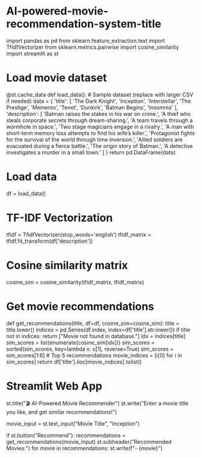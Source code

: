 # AI-powered-movie-recommendation-system-title
import pandas as pd
from sklearn.feature_extraction.text import TfidfVectorizer
from sklearn.metrics.pairwise import cosine_similarity
import streamlit as st

# Load movie dataset
@st.cache_data
def load_data():
    # Sample dataset (replace with larger CSV if needed)
    data = {
        'title': [
            'The Dark Knight', 'Inception', 'Interstellar', 'The Prestige',
            'Memento', 'Tenet', 'Dunkirk', 'Batman Begins', 'Insomnia'
        ],
        'description': [
            'Batman raises the stakes in his war on crime.',
            'A thief who steals corporate secrets through dream-sharing.',
            'A team travels through a wormhole in space.',
            'Two stage magicians engage in a rivalry.',
            'A man with short-term memory loss attempts to find his wife’s killer.',
            'Protagonist fights for the survival of the world through time inversion.',
            'Allied soldiers are evacuated during a fierce battle.',
            'The origin story of Batman.',
            'A detective investigates a murder in a small town.'
        ]
    }
    return pd.DataFrame(data)

# Load data
df = load_data()

# TF-IDF Vectorization
tfidf = TfidfVectorizer(stop_words='english')
tfidf_matrix = tfidf.fit_transform(df['description'])

# Cosine similarity matrix
cosine_sim = cosine_similarity(tfidf_matrix, tfidf_matrix)

# Get movie recommendations
def get_recommendations(title, df=df, cosine_sim=cosine_sim):
    title = title.lower()
    indices = pd.Series(df.index, index=df['title'].str.lower())
    if title not in indices:
        return ["Movie not found in database."]
    idx = indices[title]
    sim_scores = list(enumerate(cosine_sim[idx]))
    sim_scores = sorted(sim_scores, key=lambda x: x[1], reverse=True)
    sim_scores = sim_scores[1:6]  # Top 5 recommendations
    movie_indices = [i[0] for i in sim_scores]
    return df['title'].iloc[movie_indices].tolist()

# Streamlit Web App
st.title("🎬 AI-Powered Movie Recommender")
st.write("Enter a movie title you like, and get similar recommendations!")

movie_input = st.text_input("Movie Title", "Inception")

if st.button("Recommend"):
    recommendations = get_recommendations(movie_input)
    st.subheader("Recommended Movies:")
    for movie in recommendations:
        st.write(f"- {movie}")
